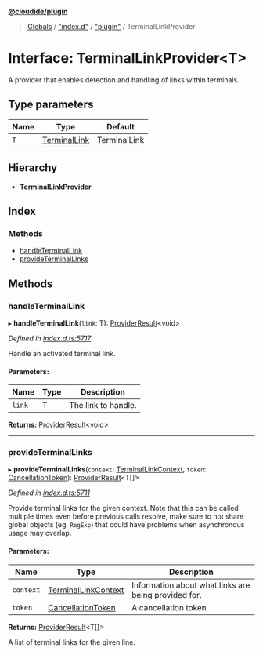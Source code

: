 **[@cloudide/plugin](../README.md)**

> [Globals](../README.md) / ["index.d"](../modules/_index_d_.md) / ["plugin"](../modules/_index_d_._plugin_.md) / TerminalLinkProvider

# Interface: TerminalLinkProvider\<T>

A provider that enables detection and handling of links within terminals.

## Type parameters

Name | Type | Default |
------ | ------ | ------ |
`T` | [TerminalLink](_index_d_._plugin_.terminallink.md) | TerminalLink |

## Hierarchy

* **TerminalLinkProvider**

## Index

### Methods

* [handleTerminalLink](_index_d_._plugin_.terminallinkprovider.md#handleterminallink)
* [provideTerminalLinks](_index_d_._plugin_.terminallinkprovider.md#provideterminallinks)

## Methods

### handleTerminalLink

▸ **handleTerminalLink**(`link`: T): [ProviderResult](../modules/_index_d_._plugin_.md#providerresult)\<void>

*Defined in [index.d.ts:5717](https://github.com/shuyaqian/cloudide-plugin-api/blob/9d985be/index.d.ts#L5717)*

Handle an activated terminal link.

#### Parameters:

Name | Type | Description |
------ | ------ | ------ |
`link` | T | The link to handle.  |

**Returns:** [ProviderResult](../modules/_index_d_._plugin_.md#providerresult)\<void>

___

### provideTerminalLinks

▸ **provideTerminalLinks**(`context`: [TerminalLinkContext](_index_d_._plugin_.terminallinkcontext.md), `token`: [CancellationToken](_index_d_._plugin_.cancellationtoken.md)): [ProviderResult](../modules/_index_d_._plugin_.md#providerresult)\<T[]>

*Defined in [index.d.ts:5711](https://github.com/shuyaqian/cloudide-plugin-api/blob/9d985be/index.d.ts#L5711)*

Provide terminal links for the given context. Note that this can be called multiple times
even before previous calls resolve, make sure to not share global objects (eg. `RegExp`)
that could have problems when asynchronous usage may overlap.

#### Parameters:

Name | Type | Description |
------ | ------ | ------ |
`context` | [TerminalLinkContext](_index_d_._plugin_.terminallinkcontext.md) | Information about what links are being provided for. |
`token` | [CancellationToken](_index_d_._plugin_.cancellationtoken.md) | A cancellation token. |

**Returns:** [ProviderResult](../modules/_index_d_._plugin_.md#providerresult)\<T[]>

A list of terminal links for the given line.
